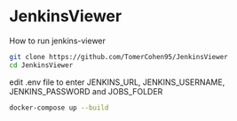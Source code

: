 # JenkinsViewer

How to run jenkins-viewer
```bash
git clone https://github.com/TomerCohen95/JenkinsViewer
cd JenkinsViewer
```
edit .env file to enter JENKINS_URL, JENKINS_USERNAME, JENKINS_PASSWORD and JOBS_FOLDER
```bash
docker-compose up --build
```
